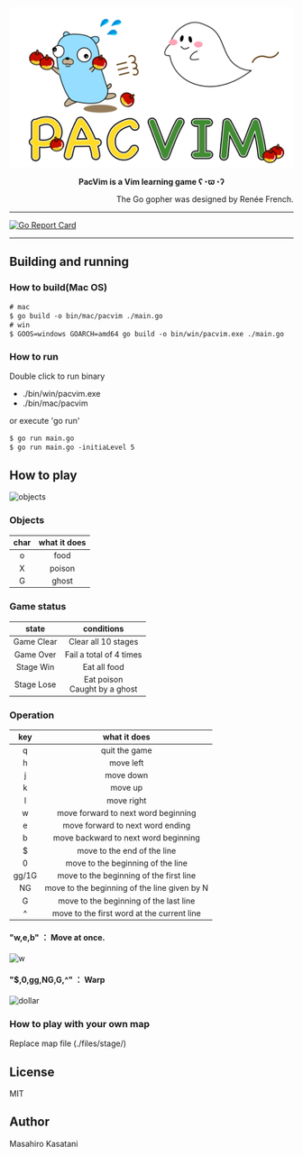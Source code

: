 ![pacvim](https://github.com/masahiro-kasatani/pacvim/blob/readme-images/files/readme.png?raw=true)

<p align="center">
  <b>PacVim is a Vim learning game ʕ◔ϖ◔ʔ</b>
</p>


<p align="right">
The Go gopher was designed by Renée French.
</p>

---

[![Go Report Card](https://goreportcard.com/badge/github.com/masahiro-kasatani/pacvim)](https://goreportcard.com/report/github.com/masahiro-kasatani/pacvim)

---

## Building and running
### How to build(Mac OS)
```
# mac
$ go build -o bin/mac/pacvim ./main.go
# win
$ GOOS=windows GOARCH=amd64 go build -o bin/win/pacvim.exe ./main.go
```

### How to run
Double click to run binary
* ./bin/win/pacvim.exe
* ./bin/mac/pacvim

or execute 'go run'
```
$ go run main.go
$ go run main.go -initiaLevel 5
```

## How to play
![objects](https://user-images.githubusercontent.com/61332083/103471133-790e3a80-4dbf-11eb-96fd-a6525766b5f5.png)
### Objects
| char | what it does |
|:-:|:-:|
| o  | food  |
| X  | poison  |
| G  | ghost  |

### Game status
| state | conditions |
|:-:|:-:|
| Game Clear  | Clear all 10 stages  |
| Game Over  | Fail a total of 4 times  |
| Stage Win  | Eat all food  |
| Stage Lose  | Eat poison<br>Caught by a ghost  |

### Operation
| key | what it does |
|:-:|:-:|
| q  | quit the game  |
| h  | move left  |
| j  | move down  |
| k  | move up  |
| l  | move right  |
| w  | move forward to next word beginning  |
| e  | move forward to next word ending  |
| b  | move backward to next word beginning  |
| $  | move to the end of the line  |
| 0  | move to the beginning of the line  |
| gg/1G  | move to the beginning of the first line  |
| NG  | move to the beginning of the line given by N  |
| G  | move to the beginning of the last line  |
| ^  | move to the first word at the current line  |

#### "w,e,b" ： Move at once.
![w](https://user-images.githubusercontent.com/61332083/103471176-3c8f0e80-4dc0-11eb-97b4-b20b905b55c4.gif)

#### "$,0,gg,NG,G,^" ： Warp
![dollar](https://user-images.githubusercontent.com/61332083/103471203-ba531a00-4dc0-11eb-9533-2d6be6e8b962.gif)

### How to play with your own map
Replace map file (./files/stage/)

## License
MIT

## Author
Masahiro Kasatani
